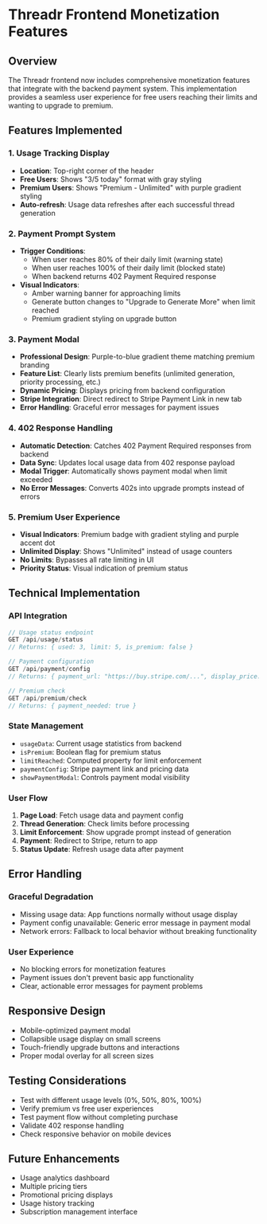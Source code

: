 # Threadr Frontend Monetization Features

## Overview
The Threadr frontend now includes comprehensive monetization features that integrate with the backend payment system. This implementation provides a seamless user experience for free users reaching their limits and wanting to upgrade to premium.

## Features Implemented

### 1. Usage Tracking Display
- **Location**: Top-right corner of the header
- **Free Users**: Shows "3/5 today" format with gray styling
- **Premium Users**: Shows "Premium - Unlimited" with purple gradient styling
- **Auto-refresh**: Usage data refreshes after each successful thread generation

### 2. Payment Prompt System
- **Trigger Conditions**:
  - When user reaches 80% of their daily limit (warning state)
  - When user reaches 100% of their daily limit (blocked state)
  - When backend returns 402 Payment Required response
- **Visual Indicators**:
  - Amber warning banner for approaching limits
  - Generate button changes to "Upgrade to Generate More" when limit reached
  - Premium gradient styling on upgrade button

### 3. Payment Modal
- **Professional Design**: Purple-to-blue gradient theme matching premium branding
- **Feature List**: Clearly lists premium benefits (unlimited generation, priority processing, etc.)
- **Dynamic Pricing**: Displays pricing from backend configuration
- **Stripe Integration**: Direct redirect to Stripe Payment Link in new tab
- **Error Handling**: Graceful error messages for payment issues

### 4. 402 Response Handling
- **Automatic Detection**: Catches 402 Payment Required responses from backend
- **Data Sync**: Updates local usage data from 402 response payload
- **Modal Trigger**: Automatically shows payment modal when limit exceeded
- **No Error Messages**: Converts 402s into upgrade prompts instead of errors

### 5. Premium User Experience
- **Visual Indicators**: Premium badge with gradient styling and purple accent dot
- **Unlimited Display**: Shows "Unlimited" instead of usage counters
- **No Limits**: Bypasses all rate limiting in UI
- **Priority Status**: Visual indication of premium status

## Technical Implementation

### API Integration
```javascript
// Usage status endpoint
GET /api/usage/status
// Returns: { used: 3, limit: 5, is_premium: false }

// Payment configuration
GET /api/payment/config  
// Returns: { payment_url: "https://buy.stripe.com/...", display_price: "$9.99" }

// Premium check
GET /api/premium/check
// Returns: { payment_needed: true }
```

### State Management
- `usageData`: Current usage statistics from backend
- `isPremium`: Boolean flag for premium status
- `limitReached`: Computed property for limit enforcement
- `paymentConfig`: Stripe payment link and pricing data
- `showPaymentModal`: Controls payment modal visibility

### User Flow
1. **Page Load**: Fetch usage data and payment config
2. **Thread Generation**: Check limits before processing
3. **Limit Enforcement**: Show upgrade prompt instead of generation
4. **Payment**: Redirect to Stripe, return to app
5. **Status Update**: Refresh usage data after payment

## Error Handling

### Graceful Degradation
- Missing usage data: App functions normally without usage display
- Payment config unavailable: Generic error message in payment modal
- Network errors: Fallback to local behavior without breaking functionality

### User Experience
- No blocking errors for monetization features
- Payment issues don't prevent basic app functionality
- Clear, actionable error messages for payment problems

## Responsive Design
- Mobile-optimized payment modal
- Collapsible usage display on small screens
- Touch-friendly upgrade buttons and interactions
- Proper modal overlay for all screen sizes

## Testing Considerations
- Test with different usage levels (0%, 50%, 80%, 100%)
- Verify premium vs free user experiences
- Test payment flow without completing purchase
- Validate 402 response handling
- Check responsive behavior on mobile devices

## Future Enhancements
- Usage analytics dashboard
- Multiple pricing tiers
- Promotional pricing displays
- Usage history tracking
- Subscription management interface